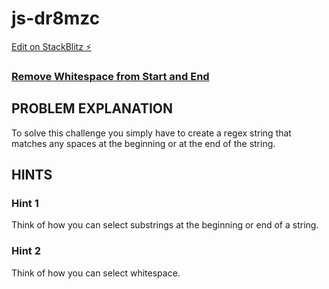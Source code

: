 # js-dr8mzc

[Edit on StackBlitz ⚡️](https://stackblitz.com/edit/js-dr8mzc)

### [Remove Whitespace from Start and End](https://www.freecodecamp.org/learn/javascript-algorithms-and-data-structures/regular-expressions/remove-whitespace-from-start-and-end)

## PROBLEM EXPLANATION
To solve this challenge you simply have to create a regex string that matches any spaces at the beginning or at the end of the string.

## HINTS
### Hint 1
Think of how you can select substrings at the beginning or end of a string.
### Hint 2
Think of how you can select whitespace.
